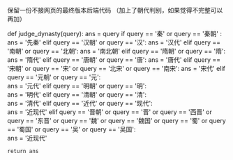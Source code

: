 保留一份不接网页的最终版本后端代码
（加上了朝代判别，如果觉得不完整可以再加）

def judge_dynasty(query):
    ans = query
    if query == '秦' or query == '秦朝' :
        ans = '先秦'
    elif query == '汉朝' or query == '汉':
        ans = '汉代'
    elif query == '南朝' or query == '北朝':
        ans = '南北朝'
    elif query == '隋朝' or query == '隋':
        ans = '隋代'
    elif query == '唐朝' or query == '唐':
        ans = '唐代'
    elif query == '宋朝' or query == '宋' or query == '北宋' or query == '南宋':
        ans = '宋代'
    elif query == '元朝' or query == '元':    
        ans = '元代'
    elif query == '明朝' or query == '明':    
        ans = '明代'
    elif query == '清朝' or query == '清':    
        ans = '清代'
    elif query == '近代' or query == '现代':    
        ans = '近现代' 
    elif query == '晋朝' or query == '晋' or query == '西晋' or query == '东晋' or query == '魏' or query == '魏国' or query == '蜀' or query == '蜀国' or query == '吴' or query == '吴国':    
        ans = '近现代' 

    return ans
